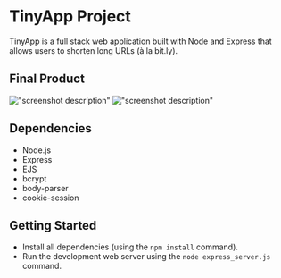 # TinyApp Project

TinyApp is a full stack web application built with Node and Express that allows users to shorten long URLs (à la bit.ly).

## Final Product

!["screenshot description"](helpers/)
!["screenshot description"](#)

## Dependencies

- Node.js
- Express
- EJS
- bcrypt
- body-parser
- cookie-session

## Getting Started

- Install all dependencies (using the `npm install` command).
- Run the development web server using the `node express_server.js` command.